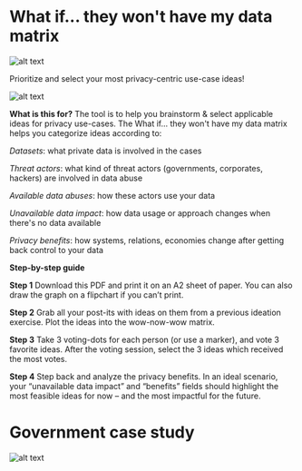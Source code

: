 # What if... they won't have my data matrix
![alt text](https://github.com/Msiusko/web3privacy/blob/main/theywonthave/img/Logo%20WI.png?raw=true)

Prioritize and select your most privacy-centric use-case ideas!

![alt text](https://github.com/Msiusko/web3privacy/blob/main/theywonthave/img/What%20if...%20they%20won't%20have%20my%20data%20matrix.png?raw=true)

**What is this for?**
The tool is to help you brainstorm & select applicable ideas for privacy use-cases. The What if... they won't have my data matrix helps you categorize ideas according to:

_Datasets_: what private data is involved in the cases 

_Threat actors_: what kind of threat actors (governments, corporates, hackers) are involved in data abuse

_Available data abuses_: how these actors use your data

_Unavailable data impact_: how data usage or approach changes when there's no data available

_Privacy benefits_: how systems, relations, economies change after getting back control to your data

**Step-by-step guide**

**Step 1**
Download this PDF and print it on an A2 sheet of paper. You can also draw the graph on a flipchart if you can’t print.

**Step 2**
Grab all your post-its with ideas on them from a previous ideation exercise. Plot the ideas into the wow-now-wow matrix.

**Step 3**
Take 3 voting-dots for each person (or use a marker), and vote 3 favorite ideas. After the voting session, select the 3 ideas which received the most votes.

**Step 4**
Step back and analyze the privacy benefits. In an ideal scenario, your “unavailable data impact” and “benefits” fields should highlight the most feasible ideas for now – and the most impactful for the future.

# Government case study

![alt text](https://github.com/Msiusko/web3privacy/blob/main/theywonthave/img/What%20if...%20they%20won't%20have%20my%20data%20(government%20case).png?raw=true)

